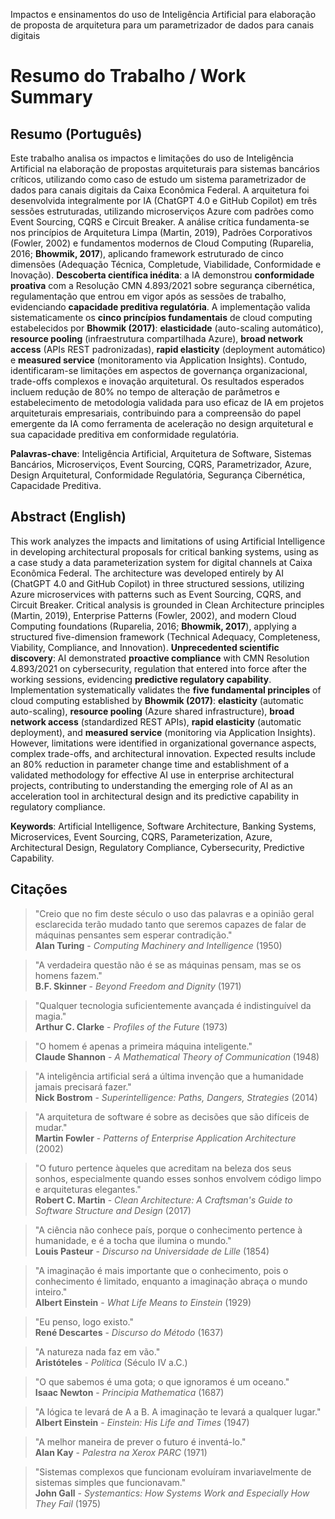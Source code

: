 Impactos e ensinamentos do uso de Inteligência Artificial para elaboração de proposta de arquitetura para um parametrizador de dados para canais digitais

# Resumo do Trabalho / Work Summary

## Resumo (Português)

Este trabalho analisa os impactos e limitações do uso de Inteligência Artificial na elaboração de propostas arquiteturais para sistemas bancários críticos, utilizando como caso de estudo um sistema parametrizador de dados para canais digitais da Caixa Econômica Federal. A arquitetura foi desenvolvida integralmente por IA (ChatGPT 4.0 e GitHub Copilot) em três sessões estruturadas, utilizando microserviços Azure com padrões como Event Sourcing, CQRS e Circuit Breaker. A análise crítica fundamenta-se nos princípios de Arquitetura Limpa (Martin, 2019), Padrões Corporativos (Fowler, 2002) e fundamentos modernos de Cloud Computing (Ruparelia, 2016; **Bhowmik, 2017**), aplicando framework estruturado de cinco dimensões (Adequação Técnica, Completude, Viabilidade, Conformidade e Inovação). **Descoberta científica inédita**: a IA demonstrou **conformidade proativa** com a Resolução CMN 4.893/2021 sobre segurança cibernética, regulamentação que entrou em vigor após as sessões de trabalho, evidenciando **capacidade preditiva regulatória**. A implementação valida sistematicamente os **cinco princípios fundamentais** de cloud computing estabelecidos por **Bhowmik (2017)**: **elasticidade** (auto-scaling automático), **resource pooling** (infraestrutura compartilhada Azure), **broad network access** (APIs REST padronizadas), **rapid elasticity** (deployment automático) e **measured service** (monitoramento via Application Insights). Contudo, identificaram-se limitações em aspectos de governança organizacional, trade-offs complexos e inovação arquitetural. Os resultados esperados incluem redução de 80% no tempo de alteração de parâmetros e estabelecimento de metodologia validada para uso eficaz de IA em projetos arquiteturais empresariais, contribuindo para a compreensão do papel emergente da IA como ferramenta de aceleração no design arquitetural e sua capacidade preditiva em conformidade regulatória.

**Palavras-chave**: Inteligência Artificial, Arquitetura de Software, Sistemas Bancários, Microserviços, Event Sourcing, CQRS, Parametrizador, Azure, Design Arquitetural, Conformidade Regulatória, Segurança Cibernética, Capacidade Preditiva.

## Abstract (English)

This work analyzes the impacts and limitations of using Artificial Intelligence in developing architectural proposals for critical banking systems, using as a case study a data parameterization system for digital channels at Caixa Econômica Federal. The architecture was developed entirely by AI (ChatGPT 4.0 and GitHub Copilot) in three structured sessions, utilizing Azure microservices with patterns such as Event Sourcing, CQRS, and Circuit Breaker. Critical analysis is grounded in Clean Architecture principles (Martin, 2019), Enterprise Patterns (Fowler, 2002), and modern Cloud Computing foundations (Ruparelia, 2016; **Bhowmik, 2017**), applying a structured five-dimension framework (Technical Adequacy, Completeness, Viability, Compliance, and Innovation). **Unprecedented scientific discovery**: AI demonstrated **proactive compliance** with CMN Resolution 4.893/2021 on cybersecurity, regulation that entered into force after the working sessions, evidencing **predictive regulatory capability**. Implementation systematically validates the **five fundamental principles** of cloud computing established by **Bhowmik (2017)**: **elasticity** (automatic auto-scaling), **resource pooling** (Azure shared infrastructure), **broad network access** (standardized REST APIs), **rapid elasticity** (automatic deployment), and **measured service** (monitoring via Application Insights). However, limitations were identified in organizational governance aspects, complex trade-offs, and architectural innovation. Expected results include an 80% reduction in parameter change time and establishment of a validated methodology for effective AI use in enterprise architectural projects, contributing to understanding the emerging role of AI as an acceleration tool in architectural design and its predictive capability in regulatory compliance.

**Keywords**: Artificial Intelligence, Software Architecture, Banking Systems, Microservices, Event Sourcing, CQRS, Parameterization, Azure, Architectural Design, Regulatory Compliance, Cybersecurity, Predictive Capability.

## Citações

> "Creio que no fim deste século o uso das palavras e a opinião geral esclarecida terão mudado tanto que seremos capazes de falar de máquinas pensantes sem esperar contradição."  
> **Alan Turing** - *Computing Machinery and Intelligence* (1950)

> "A verdadeira questão não é se as máquinas pensam, mas se os homens fazem."  
> **B.F. Skinner** - *Beyond Freedom and Dignity* (1971)

> "Qualquer tecnologia suficientemente avançada é indistinguível da magia."  
> **Arthur C. Clarke** - *Profiles of the Future* (1973)

> "O homem é apenas a primeira máquina inteligente."  
> **Claude Shannon** - *A Mathematical Theory of Communication* (1948)

> "A inteligência artificial será a última invenção que a humanidade jamais precisará fazer."  
> **Nick Bostrom** - *Superintelligence: Paths, Dangers, Strategies* (2014)

> "A arquitetura de software é sobre as decisões que são difíceis de mudar."  
> **Martin Fowler** - *Patterns of Enterprise Application Architecture* (2002)

> "O futuro pertence àqueles que acreditam na beleza dos seus sonhos, especialmente quando esses sonhos envolvem código limpo e arquiteturas elegantes."  
> **Robert C. Martin** - *Clean Architecture: A Craftsman's Guide to Software Structure and Design* (2017)

> "A ciência não conhece país, porque o conhecimento pertence à humanidade, e é a tocha que ilumina o mundo."  
> **Louis Pasteur** - *Discurso na Universidade de Lille* (1854)

> "A imaginação é mais importante que o conhecimento, pois o conhecimento é limitado, enquanto a imaginação abraça o mundo inteiro."  
> **Albert Einstein** - *What Life Means to Einstein* (1929)

> "Eu penso, logo existo."  
> **René Descartes** - *Discurso do Método* (1637)

> "A natureza nada faz em vão."  
> **Aristóteles** - *Política* (Século IV a.C.)

> "O que sabemos é uma gota; o que ignoramos é um oceano."  
> **Isaac Newton** - *Principia Mathematica* (1687)

> "A lógica te levará de A a B. A imaginação te levará a qualquer lugar."  
> **Albert Einstein** - *Einstein: His Life and Times* (1947)

> "A melhor maneira de prever o futuro é inventá-lo."  
> **Alan Kay** - *Palestra na Xerox PARC* (1971)

> "Sistemas complexos que funcionam evoluíram invariavelmente de sistemas simples que funcionavam."  
> **John Gall** - *Systemantics: How Systems Work and Especially How They Fail* (1975)
